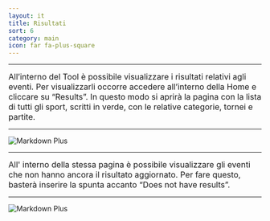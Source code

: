 ```yaml
---
layout: it
title: Risultati
sort: 6
category: main
icon: far fa-plus-square
---
```

<p class="message">
   
</p>

---

<font size="3">All’interno del Tool è possibile visualizzare i risultati relativi agli eventi. Per visualizzarli occorre accedere all’interno della Home e cliccare su “Results”. In questo modo si aprirà la pagina con la lista di tutti gli sport, scritti in verde, con le relative categorie, tornei e partite.</font> 

---
![Markdown Plus]({{site.baseurl}}/public/images/risultati/Oam-tool-results.png)

---

<font size="3">All' interno della stessa pagina è possibile visualizzare gli eventi che non hanno ancora il risultato aggiornato. Per fare questo, basterà inserire la spunta accanto “Does not have results”. </font> 

---

![Markdown Plus]({{site.baseurl}}/public/images/risultati/Oam-tool-not-results.png)